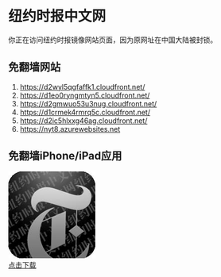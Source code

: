 <h1>纽约时报中文网</h1>
<p>你正在访问纽约时报镜像网站页面，因为原网址在中国大陆被封锁。</p>
<h2>免翻墙网站</h2>
<ol>
<li><a href="https://d2wyl5qgfaffk1.cloudfront.net/" target="1">https://d2wyl5qgfaffk1.cloudfront.net/</a></li>
<li><a href="https://d1eo0ryngmtyn5.cloudfront.net/" target="2">https://d1eo0ryngmtyn5.cloudfront.net/</a></li>
<li><a href="https://d2gmwuo53u3nug.cloudfront.net/" target="3">https://d2gmwuo53u3nug.cloudfront.net/</a></li>
<li><a href="https://d1crmek4rmrq5c.cloudfront.net/" target="4">https://d1crmek4rmrq5c.cloudfront.net/</a></li>
<li><a href="https://d2ic5hlxxg46ag.cloudfront.net/" target="5">https://d2ic5hlxxg46ag.cloudfront.net/</a></li>
<li><a href="https://nyt8.azurewebsites.net" target="6">https://nyt8.azurewebsites.net</a></li>
</ol>
<h2>免翻墙iPhone/iPad应用</h2>
<p>
	<a href="https://itunes.apple.com/cn/app/niu-yue-shi-bao-zhong-wen-wang/id807498298?mt=8">
		<img src="icon175x175.jpeg" />
		<br/>点击下载
	</a>
</p>